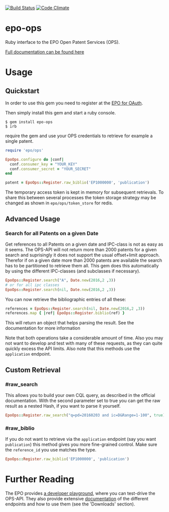 [![Build Status](https://travis-ci.org/FHG-IMW/epo-ops.svg?branch=master)](https://travis-ci.org/FHG-IMW/epo-ops)
[![Code Climate](https://codeclimate.com/github/FHG-IMW/epo-ops/badges/gpa.svg)](https://codeclimate.com/github/FHG-IMW/epo-ops)

# epo-ops
Ruby interface to the EPO Open Patent Services (OPS).

[Full documentation can be found here](http://www.rubydoc.info/gems/epo-ops/)



# Usage

## Quickstart
In order to use this gem you need to register at the [EPO for
OAuth](https://developers.epo.org/user/register).

Then simply install this gem and start a ruby console.
```
$ gem install epo-ops
$ irb
```

require the gem and use your OPS credentials to retrieve for example a single patent.

```ruby
require 'epo/ops'

EpoOps.configure do |conf|
  conf.consumer_key = "YOUR_KEY"
  conf.consumer_secret = "YOUR_SECRET"
end

patent = EpoOps::Register.raw_biblio('EP1000000', 'publication')
```
The temporary access token is kept in memory for subsequent retrievals. To share this between several processes the
token storage strategy may be changed as shown in `epo/ops/token_store` for redis.

## Advanced Usage
### Search for all Patents on a given Date

Get references to all Patents on a given date and IPC-class is not as easy as it seems. The OPS-API will not return
more than 2000 patents for a given search and suprisingly it does not support the usual offset+limit approach. Therefor
if on a given date more than 2000 patents are available the search has to be partitioned to retrieve them all. This
gem does this automatically by using the different IPC-classes (and subclasses if necessary).

```ruby
EpoOps::Register.search("A", Date.new(2016,2 ,3))
# or for all ipc classes
EpoOps::Register.search(nil, Date.new(2016,2 ,3))
```

You can now retrieve the bibliographic entries of all these:

```ruby
references = EpoOps::Register.search(nil, Date.new(2016,2 ,3))
references.map { |ref| EpoOps::Register.biblio(ref) }
```
This will return an object that helps parsing the result. See the documentation
for more information

Note that both operations take a considerable amount of time. Also you may not
want to develop and test with many of these requests, as they can quite quickly
excess the API limits. Also note that this methods use the `application`
endpoint.

## Custom Retrieval

### #raw_search
This allows you to build your own CQL query, as
described in the official documentation. With the second parameter set
to true you can get the raw result as a nested Hash, if you want to
parse it yourself.

```ruby
EpoOps::Register.raw_search("q=pd=20160203 and ic=D&Range=1-100", true)
```

### #raw_biblio
If you do not want to retrieve via the `application` endpoint (say you want
`publication`) this method gives you more fine-grained control. Make sure the
`reference_id` you use matches the type.

```ruby
EpoOps::Register.raw_biblio('EP1000000', 'publication')
```

# Further Reading

The EPO provides [a developer playground](https://developers.epo.org/), where you can test-drive the OPS-API.
They also provide extensive [documentation](https://www.epo.org/searching-for-patents/technical/espacenet/ops.html)
of the different endpoints and how to use them (see the 'Downloads' section).